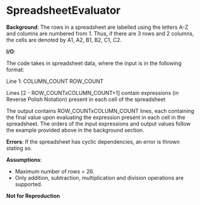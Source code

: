 # SpreadsheetEvaluator

**Background**: The rows in a spreadsheet are labelled using the letters A-Z and columns are numbered from 1. Thus, if there are 3 rows and 2 columns, the cells are denoted by A1, A2, B1, B2, C1, C2.

**I/O**:

The code takes in spreadsheet data, where the input is in the following format:

Line 1: COLUMN_COUNT ROW_COUNT

Lines [2 - ROW_COUNTxCOLUMN_COUNT+1] contain expressions (in Reverse Polish Notation) present in each cell of the spreadsheet

The output contains ROW_COUNTxCOLUMN_COUNT lines, each containing the final value upon evaluating the expression present in each cell in the spreadsheet. The orders of the input expressions and output values follow the example provided above in the background section.

**Errors**: If the spreadsheet has cyclic dependencies, an error is thrown stating so.

**Assumptions**:
- Maximum number of rows = 26.
- Only addition, subtraction, multiplication and division operations are supported.

**Not for Reproduction**
